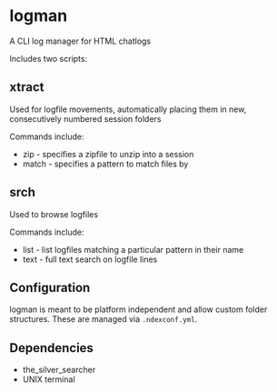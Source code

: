 # logman
A CLI log manager for HTML chatlogs

Includes two scripts:
## xtract
Used for logfile movements, automatically placing them in new, consecutively numbered session folders

Commands include:
* zip - specifies a zipfile to unzip into a session
* match - specifies a pattern to match files by

## srch
Used to browse logfiles

Commands include:
* list - list logfiles matching a particular pattern in their name
* text - full text search on logfile lines

## Configuration
logman is meant to be platform independent and allow custom folder structures. These are managed via `.ndexconf.yml`.

## Dependencies
* the_silver_searcher
* UNIX terminal
